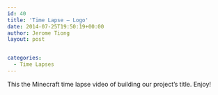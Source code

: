 ```yaml
---
id: 40
title: 'Time Lapse – Logo'
date: 2014-07-25T19:50:19+00:00
author: Jerome Tiong
layout: post


categories:
  - Time Lapses
---
```

This the Minecraft time lapse video of building our project&#8217;s title. Enjoy!